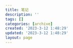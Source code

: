 ```yaml
---
title: 笔记
description: ''
tags: []
categories: [archive]
created: '2023-3-12 1:48:29'
updated: '2023-3-12 1:48:29'
layout: page
---
```

<script setup>
  import { data } from "./notes.data.js";
  import Archive from "../../views/Archive.vue";
</script>

<Archive :source="data" />

